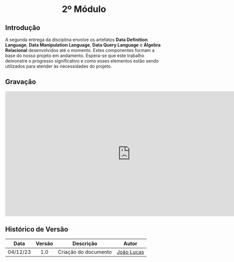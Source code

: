 <center>

# <a>2º Módulo</a>
</center>

## <a>Introdução</a>
A segunda entrega da disciplina envolve os artefatos **<a>Data Definition Language</a>**, **<a>Data Manipulation Language</a>**, **<a>Data Query Language</a>** e **<a>Álgebra Relacional</a>** desenvolvidos até o momento. Estes componentes formam a base do nosso projeto em andamento. Espera-se que este trabalho demonstre o progresso significativo e como esses elementos estão sendo utilizados para atender às necessidades do projeto.

## <a>Gravação</a>

<center>
<iframe width="800" height="400" src="https://www.youtube-nocookie.com/embed/YaZp1W18NRg" frameborder="0" allow="accelerometer; autoplay; clipboard-write; encrypted-media; gyroscope; picture-in-picture" allowfullscreen></iframe>
</center>

## <a>Histórico de Versão</a>
<center>

|   Data   | Versão |      Descrição       |                   Autor                    |
| :------: | :----: | :------------------: | :----------------------------------------: |
| 04/12/23 |  1.0   | Criação do documento | [João Lucas](https://github.com/HacKairos) |

</center>